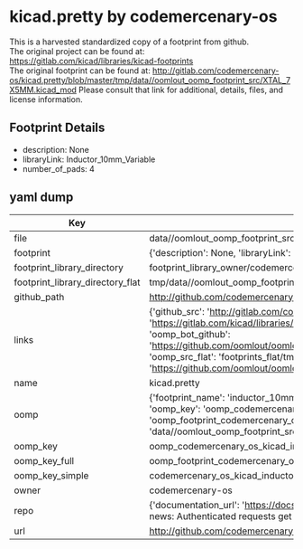 # kicad.pretty by codemercenary-os  
This is a harvested standardized copy of a footprint from github.  
The original project can be found at:  
https://gitlab.com/kicad/libraries/kicad-footprints  
The original footprint can be found at:
http://gitlab.com/codemercenary-os/kicad.pretty/blob/master/tmp/data//oomlout_oomp_footprint_src/XTAL_7X5MM.kicad_mod
Please consult that link for additional, details, files, and license information.  
## Footprint Details
* description: None  
* libraryLink: Inductor_10mm_Variable  
* number_of_pads: 4  
## yaml dump  
| Key | Value |  
| --- | --- |  
| file | data//oomlout_oomp_footprint_src/kicad.pretty/Inductor_10mm_Variable.kicad_mod |  
| footprint | {'description': None, 'libraryLink': 'Inductor_10mm_Variable', 'number_of_pads': 4} |  
| footprint_library_directory | footprint_library_owner/codemercenary-os_kicad.pretty |  
| footprint_library_directory_flat | tmp/data//oomlout_oomp_footprint_src/footprints_flat/codemercenary_os_kicad_inductor_10mm_variable/working |  
| github_path | http://github.com/codemercenary-os/kicad.pretty/blob/master/tmp/data//oomlout_oomp_footprint_src/Inductor_10mm_Variable.kicad_mod |  
| links | {'github_src': 'http://gitlab.com/codemercenary-os/kicad.pretty/blob/master/tmp/data//oomlout_oomp_footprint_src/XTAL_7X5MM.kicad_mod', 'github_src_repo': 'https://gitlab.com/kicad/libraries/kicad-footprints', 'oomp_bot': 'tmp/data//oomlout_oomp_footprint_src/footprints/codemercenary_os_kicad_inductor_10mm_variable/working', 'oomp_bot_github': 'https://github.com/oomlout/oomlout_oomp_footprint_bot/tree/main/tmp/data//oomlout_oomp_footprint_src/footprints/codemercenary_os_kicad_inductor_10mm_variable/working', 'oomp_src_flat': 'footprints_flat/tmp/data//oomlout_oomp_footprint_src/footprints_flat/codemercenary_os_kicad_inductor_10mm_variable/working', 'oomp_src_flat_github': 'https://github.com/oomlout/oomlout_oomp_footprint_src/tree/main/tmp/data//oomlout_oomp_footprint_src/footprints_flat/codemercenary_os_kicad_inductor_10mm_variable/working'} |  
| name | kicad.pretty |  
| oomp | {'footprint_name': 'inductor_10mm_variable', 'library_name': 'kicad', 'md5': '3d90f0b3a8468036ca0f2def5bdb8fac', 'md5_10': '3d90f0b3a8', 'md5_5': '3d90f', 'md5_6': '3d90f0', 'oomp_key': 'oomp_codemercenary_os_kicad_inductor_10mm_variable', 'oomp_key_extra': 'oomp_footprint_codemercenary_os_kicad_inductor_10mm_variable', 'oomp_key_full': 'oomp_footprint_codemercenary_os_kicad_inductor_10mm_variable_3d90f0', 'oomp_key_simple': 'codemercenary_os_kicad_inductor_10mm_variable', 'original_filename': 'data//oomlout_oomp_footprint_src/kicad.pretty/Inductor_10mm_Variable.kicad_mod', 'owner_name': 'codemercenary_os'} |  
| oomp_key | oomp_codemercenary_os_kicad_inductor_10mm_variable |  
| oomp_key_full | oomp_footprint_codemercenary_os_kicad_inductor_10mm_variable |  
| oomp_key_simple | codemercenary_os_kicad_inductor_10mm_variable |  
| owner | codemercenary-os |  
| repo | {'documentation_url': 'https://docs.github.com/rest/overview/resources-in-the-rest-api#rate-limiting', 'message': "API rate limit exceeded for 84.66.142.224. (But here's the good news: Authenticated requests get a higher rate limit. Check out the documentation for more details.)"} |  
| url | http://github.com/codemercenary-os/kicad.pretty |  

